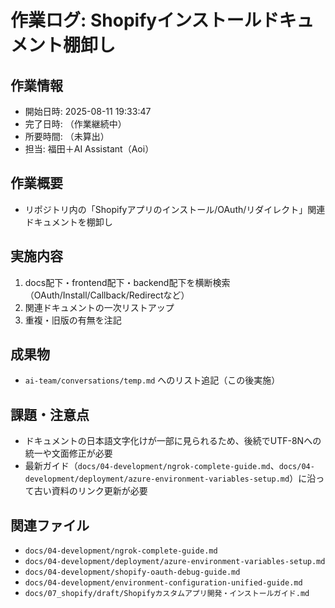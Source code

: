 # 作業ログ: Shopifyインストールドキュメント棚卸し

## 作業情報
- 開始日時: 2025-08-11 19:33:47
- 完了日時: （作業継続中）
- 所要時間: （未算出）
- 担当: 福田＋AI Assistant（Aoi）

## 作業概要
- リポジトリ内の「Shopifyアプリのインストール/OAuth/リダイレクト」関連ドキュメントを棚卸し

## 実施内容
1. docs配下・frontend配下・backend配下を横断検索（OAuth/Install/Callback/Redirectなど）
2. 関連ドキュメントの一次リストアップ
3. 重複・旧版の有無を注記

## 成果物
- `ai-team/conversations/temp.md` へのリスト追記（この後実施）

## 課題・注意点
- ドキュメントの日本語文字化けが一部に見られるため、後続でUTF-8Nへの統一や文面修正が必要
- 最新ガイド（`docs/04-development/ngrok-complete-guide.md`、`docs/04-development/deployment/azure-environment-variables-setup.md`）に沿って古い資料のリンク更新が必要

## 関連ファイル
- `docs/04-development/ngrok-complete-guide.md`
- `docs/04-development/deployment/azure-environment-variables-setup.md`
- `docs/04-development/shopify-oauth-debug-guide.md`
- `docs/04-development/environment-configuration-unified-guide.md`
- `docs/07_shopify/draft/Shopifyカスタムアプリ開発・インストールガイド.md`
